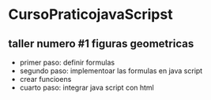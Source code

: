 # CursoPraticojavaScripst


## taller numero #1  figuras geometricas 

- primer paso: definir formulas 
- segundo paso: implementoar las formulas en java script 
- crear funcioens 
- cuarto paso: integrar java script con html 
